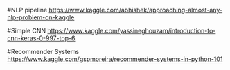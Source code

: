 #NLP pipeline
https://www.kaggle.com/abhishek/approaching-almost-any-nlp-problem-on-kaggle

#Simple CNN
https://www.kaggle.com/yassineghouzam/introduction-to-cnn-keras-0-997-top-6

#Recommender Systems
https://www.kaggle.com/gspmoreira/recommender-systems-in-python-101
